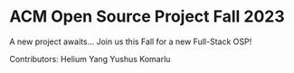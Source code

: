 # ACM Open Source Project Fall 2023
A new project awaits...
Join us this Fall for a new Full-Stack OSP!

Contributors:
Helium Yang
Yushus Komarlu